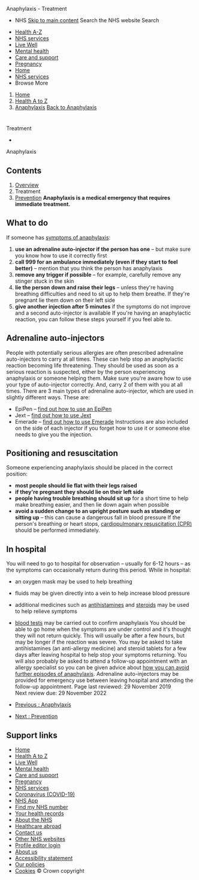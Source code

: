 
Anaphylaxis - Treatment
 - NHS
[Skip to main content](#maincontent)
Search the NHS website
Search
* [Health A-Z](/conditions/)
* [NHS services](/nhs-services/)
* [Live Well](/live-well/)
* [Mental health](/mental-health/)
* [Care and support](/conditions/social-care-and-support-guide/)
* [Pregnancy](/pregnancy/)
* [Home](/)
* [NHS services](/nhs-services/)
* Browse
 More
1. [Home](/)
2. [Health A to Z](/conditions/)
3. [Anaphylaxis](/conditions/anaphylaxis/)
[Back to 
 Anaphylaxis](/conditions/anaphylaxis/) 
# 
Treatment
 
 - 
 Anaphylaxis
## Contents
1. [Overview](/conditions/anaphylaxis/)
2. Treatment
3. [Prevention](/conditions/anaphylaxis/prevention/)
**Anaphylaxis is a medical emergency that requires immediate treatment.**
## What to do
If someone has [symptoms of anaphylaxis](/conditions/anaphylaxis/#symptoms):
1. **use an adrenaline auto-injector if the person has one** – but make sure you know how to use it correctly first
2. **call 999 for an ambulance immediately (even if they start to feel better)** – mention that you think the person has anaphylaxis
3. **remove any trigger if possible** – for example, carefully remove any stinger stuck in the skin
4. **lie the person down and raise their legs** – unless they're having breathing difficulties and need to sit up to help them breathe. If they're pregnant lie them down on their left side
5. **give another injection after 5 minutes** if the symptoms do not improve and a second auto-injector is available
If you're having an anaphylactic reaction, you can follow these steps yourself if you feel able to.
## Adrenaline auto-injectors
People with potentially serious allergies are often prescribed adrenaline auto-injectors to carry at all times. These can help stop an anaphylactic reaction becoming life threatening.
They should be used as soon as a serious reaction is suspected, either by the person experiencing anaphylaxis or someone helping them.
Make sure you're aware how to use your type of auto-injector correctly. And, carry 2 of them with you at all times.
There are 3 main types of adrenaline auto-injector, which are used in slightly different ways.
These are:
* EpiPen – [find out how to use an EpiPen](http://www.epipen.co.uk/patients/epipenr-user-guide)
* Jext – [find out how to use Jext](https://adults.jext.co.uk/)
* Emerade – [find out how to use Emerade](https://www.emerade.com/adrenaline-auto-injector)
Instructions are also included on the side of each injector if you forget how to use it or someone else needs to give you the injection.
## Positioning and resuscitation
Someone experiencing anaphylaxis should be placed in the correct position:
* **most people should lie flat with their legs raised**
* **if they're pregnant they should lie on their left side**
* **people having trouble breathing should sit up** for a short time to help make breathing easier, and then lie down again when possible
* **avoid a sudden change to an upright posture such as standing or sitting up** – this can cause a dangerous fall in blood pressure
If the person's breathing or heart stops, [cardiopulmonary resuscitation (CPR)](/conditions/first-aid/cpr/) should be performed immediately.
## In hospital
You will need to go to hospital for observation – usually for 6-12 hours – as the symptoms can occasionally return during this period.
While in hospital:
* an oxygen mask may be used to help breathing
* fluids may be given directly into a vein to help increase blood pressure
* additional medicines such as [antihistamines](/conditions/antihistamines/) and [steroids](/conditions/steroids/) may be used to help relieve symptoms
* [blood tests](/conditions/blood-tests/) may be carried out to confirm anaphylaxis
You should be able to go home when the symptoms are under control and it's thought they will not return quickly. This will usually be after a few hours, but may be longer if the reaction was severe.
You may be asked to take antihistamines (an anti-allergy medicine) and steroid tablets for a few days after leaving hospital to help stop your symptoms returning.
You will also probably be asked to attend a follow-up appointment with an allergy specialist so you can be given advice about [how you can avoid further episodes of anaphylaxis](/conditions/anaphylaxis/prevention/).
Adrenaline auto-injectors may be provided for emergency use between leaving hospital and attending the follow-up appointment.
 Page last reviewed: 29 November 2019  
 Next review due: 29 November 2022
 
* [Previous
:
Anaphylaxis](/conditions/anaphylaxis/)
* [Next
:
Prevention](/conditions/anaphylaxis/prevention/)
## Support links
* [Home](/)
* [Health A to Z](/conditions/)
* [Live Well](/live-well/)
* [Mental health](/mental-health/)
* [Care and support](/conditions/social-care-and-support-guide/)
* [Pregnancy](/pregnancy/)
* [NHS services](/nhs-services/)
* [Coronavirus (COVID-19)](/conditions/coronavirus-covid-19/)
* [NHS App](/nhs-app/)
* [Find my NHS number](/nhs-services/online-services/find-nhs-number/)
* [Your health records](/using-the-nhs/about-the-nhs/your-health-records/)
* [About the NHS](/using-the-nhs/about-the-nhs/)
* [Healthcare abroad](/using-the-nhs/healthcare-abroad/apply-for-a-free-uk-global-health-insurance-card-ghic/)
* [Contact us](/contact-us/)
* [Other NHS websites](/nhs-sites/)
* [Profile editor login](/our-policies/profile-editor-login/)
* [About us](/about-us/)
* [Accessibility statement](/accessibility-statement/)
* [Our policies](/our-policies/)
* [Cookies](/our-policies/cookies-policy/)
© Crown copyright
